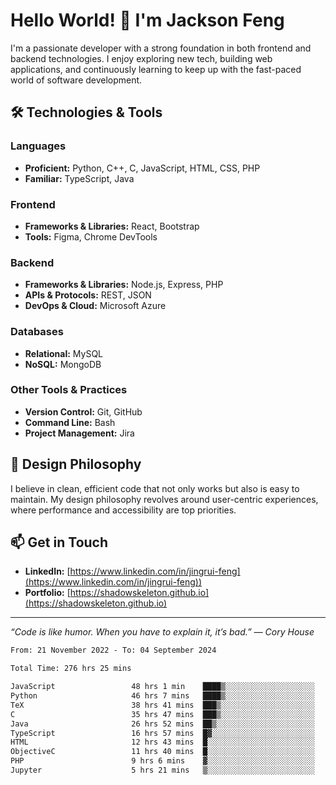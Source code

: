 # Hello World! 👋 I'm Jackson Feng

I'm a passionate developer with a strong foundation in both frontend and backend technologies. I enjoy exploring new tech, building web applications, and continuously learning to keep up with the fast-paced world of software development.

## 🛠 Technologies & Tools

### Languages
- **Proficient:** Python, C++, C, JavaScript, HTML, CSS, PHP
- **Familiar:** TypeScript, Java

### Frontend
- **Frameworks & Libraries:** React, Bootstrap
- **Tools:** Figma, Chrome DevTools

### Backend
- **Frameworks & Libraries:** Node.js, Express, PHP
- **APIs & Protocols:** REST, JSON
- **DevOps & Cloud:** Microsoft Azure

### Databases
- **Relational:** MySQL
- **NoSQL:** MongoDB

### Other Tools & Practices
- **Version Control:** Git, GitHub
- **Command Line:** Bash
- **Project Management:** Jira


## 🎨 Design Philosophy

I believe in clean, efficient code that not only works but also is easy to maintain. My design philosophy revolves around user-centric experiences, where performance and accessibility are top priorities.

## 📫 Get in Touch

- **LinkedIn:** [https://www.linkedin.com/in/jingrui-feng](https://www.linkedin.com/in/jingrui-feng))
- **Portfolio:** [https://shadowskeleton.github.io](https://shadowskeleton.github.io)

---

*“Code is like humor. When you have to explain it, it’s bad.” — Cory House*



<!--START_SECTION:waka-->

```txt
From: 21 November 2022 - To: 04 September 2024

Total Time: 276 hrs 25 mins

JavaScript                 48 hrs 1 min    ████▒░░░░░░░░░░░░░░░░░░░░   17.37 %
Python                     46 hrs 7 mins   ████▒░░░░░░░░░░░░░░░░░░░░   16.69 %
TeX                        38 hrs 41 mins  ███▒░░░░░░░░░░░░░░░░░░░░░   13.99 %
C                          35 hrs 47 mins  ███▒░░░░░░░░░░░░░░░░░░░░░   12.95 %
Java                       26 hrs 52 mins  ██▒░░░░░░░░░░░░░░░░░░░░░░   09.72 %
TypeScript                 16 hrs 57 mins  █▓░░░░░░░░░░░░░░░░░░░░░░░   06.13 %
HTML                       12 hrs 43 mins  █░░░░░░░░░░░░░░░░░░░░░░░░   04.60 %
ObjectiveC                 11 hrs 40 mins  █░░░░░░░░░░░░░░░░░░░░░░░░   04.22 %
PHP                        9 hrs 6 mins    ▓░░░░░░░░░░░░░░░░░░░░░░░░   03.29 %
Jupyter                    5 hrs 21 mins   ▒░░░░░░░░░░░░░░░░░░░░░░░░   01.94 %
```

<!--END_SECTION:waka-->

